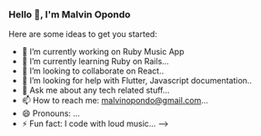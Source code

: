 ### Hello 👋, I'm Malvin Opondo
Here are some ideas to get you started:

- 🔭 I’m currently working on Ruby Music App
- 🌱 I’m currently learning Ruby on Rails...
- 👯 I’m looking to collaborate on React..
- 🤔 I’m looking for help with Flutter, Javascript documentation..
- 💬 Ask me about any tech related stuff...
- 📫 How to reach me: malvinopondo@gmail.com...
- 😄 Pronouns: ...
- ⚡ Fun fact: I code with loud music...
-->
